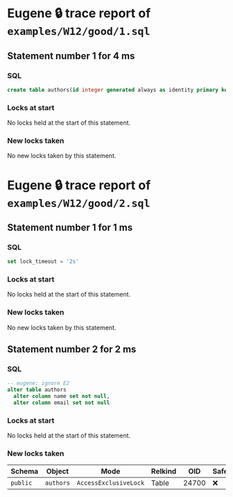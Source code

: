 # Eugene 🔒 trace report of `examples/W12/good/1.sql`

## Statement number 1 for 4 ms

### SQL

```sql
create table authors(id integer generated always as identity primary key, name text, email text)
```

### Locks at start

No locks held at the start of this statement.

### New locks taken

No new locks taken by this statement.



# Eugene 🔒 trace report of `examples/W12/good/2.sql`

## Statement number 1 for 1 ms

### SQL

```sql
set lock_timeout = '2s'
```

### Locks at start

No locks held at the start of this statement.

### New locks taken

No new locks taken by this statement.


## Statement number 2 for 2 ms

### SQL

```sql
-- eugene: ignore E2
alter table authors
  alter column name set not null,
  alter column email set not null
```

### Locks at start

No locks held at the start of this statement.

### New locks taken

| Schema | Object | Mode | Relkind | OID | Safe |
|--------|--------|------|---------|-----|------|
| `public` | `authors` | `AccessExclusiveLock` | Table | 24700 | ❌ |

